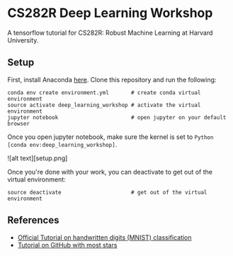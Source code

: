 # CS282R Deep Learning Workshop
A tensorflow tutorial for CS282R: Robust Machine Learning at Harvard University.

## Setup
First, install Anaconda [here](https://www.anaconda.com/download/#macos).
Clone this repository and run the following:
```
conda env create environment.yml       # create conda virtual environment
source activate deep_learning_workshop # activate the virtual environment
jupyter notebook                       # open jupyter on your default browser
```
Once you open jupyter notebook, make sure the kernel is set to `Python [conda env:deep_learning_workshop]`.

![alt text][setup.png]

Once you're done with your work, you can deactivate to get out of the virtual environment:
```
source deactivate                      # get out of the virtual environment
```

## References
- [Official Tutorial on handwritten digits (MNIST) classification](https://www.tensorflow.org/tutorials/layers)
- [Tutorial on GitHub with most stars](https://github.com/aymericdamien/TensorFlow-Examples)
